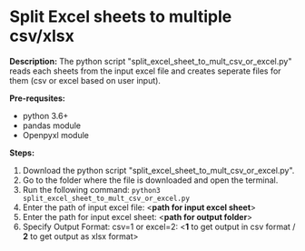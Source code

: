 # Split Excel sheets to multiple csv/xlsx

**Description:** The python script "split_excel_sheet_to_mult_csv_or_excel.py" reads each sheets from the input excel file and creates seperate files for them (csv or excel based on user input).

**Pre-requsites:**
* python 3.6+
* pandas module
* Openpyxl module

**Steps:**
1. Download the python script "split_excel_sheet_to_mult_csv_or_excel.py".
2. Go to the folder where the file is downloaded and open the terminal.
3. Run the following command: ```python3 split_excel_sheet_to_mult_csv_or_excel.py```
4. Enter the path of input excel file: <**path for input excel sheet**>
5. Enter the path for input excel sheet: <**path for output folder**>
6. Specify Output Format: csv=1 or excel=2: <**1** to get output in csv format / **2** to get output as xlsx format>
